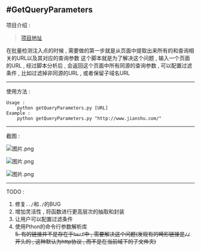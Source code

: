 #GetQueryParameters
---
项目介绍 : 
> [项目地址](https://coding.net/u/yihangwang/p/GetQueryParameters/git)

在批量检测注入点的时候 , 需要做的第一步就是从页面中提取出来所有的和查询相关的URL以及其对应的查询参数
这个脚本就是为了解决这个问题 , 输入一个页面的URL , 经过脚本分析后 , 会返回这个页面中所有同源的查询参数 , 可以配置过滤条件 , 比如过滤掉非同源的URL , 或者保留子域名URL


---
使用方法 : 
```
Usage : 
	python getQueryParameters.py [URL]
Example : 
	python getQueryParameters.py "http://www.jianshu.com/"
```

---
截图 : 

![图片.png](http://upload-images.jianshu.io/upload_images/2355077-0186f003b80b15db.png?imageMogr2/auto-orient/strip%7CimageView2/2/w/1240)

![图片.png](http://upload-images.jianshu.io/upload_images/2355077-6a4b7ee1257681b1.png?imageMogr2/auto-orient/strip%7CimageView2/2/w/1240)

![图片.png](http://upload-images.jianshu.io/upload_images/2355077-8570d49bffe49656.png?imageMogr2/auto-orient/strip%7CimageView2/2/w/1240)

---
TODO :
1. 修复`../`和`./`的BUG
2. 增加灵活性 , 将函数进行更高层次的抽取和封装
3. 让用户可以配置过滤条件
4. 使用Pthon的命令行参数解析库  
~~5. 有的链接并不是存在于`herf`中 , 需要解决这个问题(发现有的畸形链接是`//`开头的 , 这种默认为http协议 , 而不是在当前域下的子文件夹)~~
